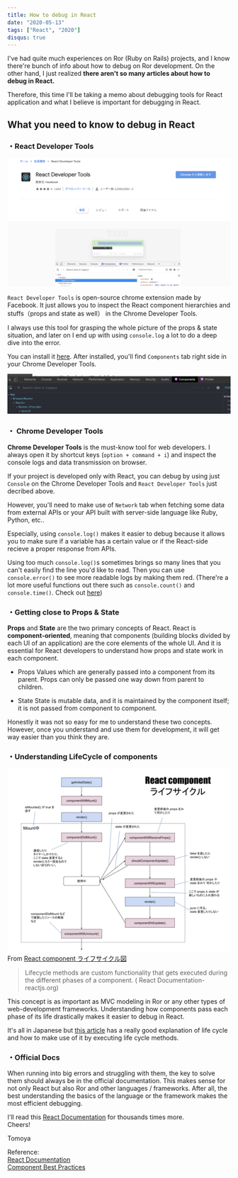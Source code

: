 ```yaml
---
title: How to debug in React
date: "2020-05-13"
tags: ["React", "2020"]
disqus: true
---
```


I've had quite much experiences on Ror (Ruby on Rails) projects, and I know there're bunch of info about how to debug on Ror development. On the other hand, I just realized **there aren't so many articles about how to debug in React.**

Therefore, this time I'll be taking a memo about debugging tools for React application and what I believe is important for debugging in React.

## What you need to know to debug in React

 ### ・React Developer Tools
 ![official react dev tools picture](./official_react_extension.png)

`React Developer Tools` is open-source chrome extension made by Facebook. It just allows you to inspect the React component hierarchies and stuffs（props and state as well） in the Chrome Developer Tools.

I always use this tool for grasping the whole picture of the  props & state situation, and later on I end up with using `console.log` a lot to do a deep dive into the error.

You can install it [here](https://chrome.google.com/webstore/detail/react-developer-tools/fmkadmapgofadopljbjfkapdkoienihi?h1=en). After installed, you'll find `Components` tab right side in your Chrome Developer Tools.

![react dev tools picture](./react_dev_tool.png)


### ・ Chrome Developer Tools
**Chrome Developer Tools** is the must-know tool for web developers. I always open it by shortcut keys (`option + command + i`) and inspect the console logs and data transmission on browser.

If your project is developed only with React, you can debug by using just `Console` on the Chrome Developer Tools and `React Developer Tools` just decribed above.

However, you'll need to make use of `Network` tab when fetching some data from external APIs or your API built with server-side language like Ruby, Python, etc..

Especially, using `console.log()` makes it easier to debug because it allows you to make sure if a variable has a certain value or if the React-side recieve a proper response from APIs.

Using too much `console.log()`s sometimes brings so many lines that you can't easily find the line you'd like to read. Then you can use `console.error()` to see more readable logs by making them red. (There're a lot more useful functions out there such as `console.count()` and `console.time()`. Check out [here](https://developer.mozilla.org/en-US/docs/Web/API/Console))


 ### ・Getting close to Props & State
**Props** and **State** are the two primary concepts of React.
React is **component-oriented**, meaning that components (building blocks divided by each UI of an application) are the core elements of the whole UI. And it is essential for React developers to understand how props and state work in each component.

 - Props
Values which are generally passed into a component from its parent. Props can only be passed one way down from parent to children.

 - State
State is mutable data, and it is maintained by the component itself; it is not passed from component to component.

Honestly it was not so easy for me to understand these two concepts. However, once you understand and use them for development, it will get way easier than you think they are.

 ### ・Understanding LifeCycle of components

![react lifecycle pic](./react_lifecycle.png)
From [React component ライフサイクル図](https://qiita.com/kawachi/items/092bfc281f88e3a6e456)

> Lifecycle methods are custom functionality that gets executed during the different phases of a component. ( React Documentation- reactjs.org)

This concept is as important as MVC modeling in Ror or any other types of web-development frameworks. Understanding how components pass each phase of its life drastically makes it easier to debug in React.

It's all in Japanese but [this article](https://qiita.com/Julia0709/items/3c3fc8d29fd2e56ed7a9) has a really good explanation of life cycle and how to make use of it by executing life cycle methods.


 ### ・Official Docs
When running into big errors and struggling with them, the key to solve them should always be in the official documentation. This makes sense for not only React but also Ror and other languages / frameworks. After all, the best understanding the basics of the language or the framework makes the most efficient debugging.

I'll read this [React Documentation](https://reactjs.org/) for thousands times more.  
Cheers!


Tomoya

Reference:  
[React Documentation](https://reactjs.org/)  
[Component Best Practices](https://preact.gitbooks.io/react-book/content/jsx/index.html)  
